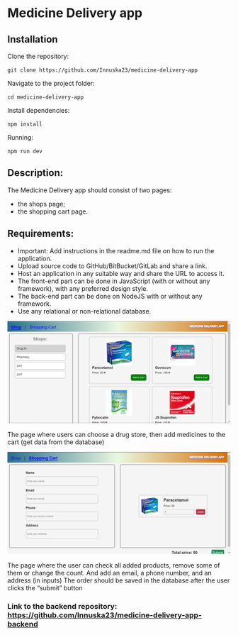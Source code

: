 # Medicine Delivery app

## Installation

Clone the repository:

```
git clone https://github.com/Innuska23/medicine-delivery-app
```

Navigate to the project folder:

```
cd medicine-delivery-app
```

Install dependencies:

```
npm install
```

Running:

```
npm run dev
```

## Description:

The Medicine Delivery app should consist of two pages:

- the shops page;
- the shopping cart page.

## Requirements:

- Important: Add instructions in the readme.md file on how to run the application.
- Upload source code to GitHub/BitBucket/GitLab and share a link.
- Host an application in any suitable way and share the URL to access it.
- The front-end part can be done in JavaScript (with or without any framework), with any preferred design style.
- The back-end part can be done on NodeJS with or without any framework.
- Use any relational or non-relational database.

![Drug stores page](/src/assets/shopPage.jpg)

The page where users can choose a drug store, then add medicines to the cart (get data from the database)

![Shopping cart page:](/src/assets/cartPage.jpg)

The page where the user can check all added products, remove some of them or change the count. And add an email, a phone number, and an address (in inputs)
The order should be saved in the database after the user clicks the “submit” button

### Link to the backend repository: https://github.com/Innuska23/medicine-delivery-app-backend
